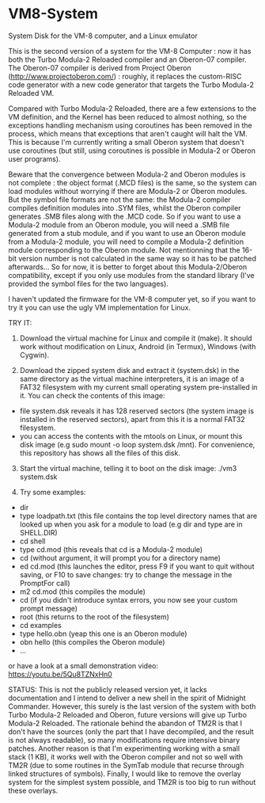 # VM8-System
System Disk for the VM-8 computer, and a Linux emulator

This is the second version of a system for the VM-8 Computer : now it has both the Turbo Modula-2 Reloaded compiler and an Oberon-07 compiler.
The Oberon-07 compiler is derived from Project Oberon (http://www.projectoberon.com/) : roughly, it replaces the custom-RISC code generator with a new code generator that targets the Turbo Modula-2 Reloaded VM.

Compared with Turbo Modula-2 Reloaded, there are a few extensions to the VM definition, and the Kernel has been reduced to almost nothing, so the exceptions handling mechanism using coroutines has been removed in the process, which means that exceptions that aren't caught will halt the VM. This is because I'm currently writing a small Oberon system that doesn't use coroutines (but still, using coroutines is possible in Modula-2 or Oberon user programs).

Beware that the convergence between Modula-2 and Oberon modules is not complete : the object format (.MCD files) is the same, so the system can load modules without worrying if there are Modula-2 or Oberon modules. But the symbol file formats are not the same: the Modula-2 compiler compiles definition modules into .SYM files, whilst the Oberon compiler generates .SMB files along with the .MCD code. So if you want to use a Modula-2 module from an Oberon module, you will need a .SMB file generated from a stub module, and if you want to use an Oberon module from a Modula-2 module, you will need to compile a Modula-2 definition module corresponding to the Oberon module. Not mentionning that the 16-bit version number is not calculated in the same way so it has to be patched afterwards... So for now, it is better to forget about this Modula-2/Oberon compatibility, except if you only use modules from the standard library (I've provided the symbol files for the two languages).

I haven't updated the firmware for the VM-8 computer yet, so if you want to try it you can use the ugly VM implementation for Linux.

TRY IT:

1. Download the virtual machine for Linux and compile it (make). It should work without modification on Linux, Android (in Termux), Windows (with Cygwin).

2. Download the zipped system disk and extract it (system.dsk) in the same directory as the virtual machine interpreters, it is an image of a FAT32 filesystem with my current small operating system pre-installed in it. You can check the contents of this image:

- file system.dsk reveals it has 128 reserved sectors (the system image is installed in the reserved sectors), apart from this it is a normal FAT32 filesystem.
- you can access the contents with the mtools on Linux, or mount this disk image (e.g sudo mount -o loop system.dsk /mnt). For convenience, this repository has shows all the files of this disk.

3. Start the virtual machine, telling it to boot on the disk image:
./vm3 system.dsk

4. Try some examples:
- dir
- type loadpath.txt  (this file contains the top level directory names that are looked up when you ask for a module to load (e.g dir and type are in SHELL.DIR)
- cd shell
- type cd.mod (this reveals that cd is a Modula-2 module)
- cd (without argument, it will prompt you for a directory name)
- ed cd.mod (this launches the editor, press F9 if you want to quit without saving, or F10 to save changes: try to change the message in the PromptFor call)
- m2 cd.mod (this compiles the module)
- cd (if you didn't introduce syntax errors, you now see your custom prompt message)
- root (this returns to the root of the filesystem)
- cd examples
- type hello.obn (yeap this one is an Oberon module)
- obn hello (this compiles the Oberon module)
- ...

or have a look at a small demonstration video: https://youtu.be/5Qu8TZNxHn0

STATUS:
This is not the publicly released version yet, it lacks documentation and I intend to deliver a new shell in the spirit of Midnight Commander.
However, this surely is the last version of the system with both Turbo Modula-2 Reloaded and Oberon, future versions will give up Turbo Modula-2 Reloaded. The rationale behind the abandon of TM2R is that I don't have the sources (only the part that I have decompiled, and the result is not always readable), so many modifications require intensive binary patches. Another reason is that I'm experimenting working with a small stack (1 KB), it works well with the Oberon compiler and not so well with TM2R (due to some routines in the SymTab module that recurse through linked structures of symbols). Finally, I would like to remove the overlay system for the simplest system possible, and TM2R is too big to run without these overlays.


